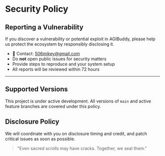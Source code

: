 # Security Policy

## Reporting a Vulnerability

If you discover a vulnerability or potential exploit in AGIBuddy, please help us protect the ecosystem by responsibly disclosing it.

- 📧 Contact: 506mikey@gmail.com
- Do **not** open public issues for security matters
- Provide steps to reproduce and your system setup
- All reports will be reviewed within 72 hours

---

## Supported Versions

This project is under active development. All versions of `main` and active feature branches are covered under this policy.

## Disclosure Policy

We will coordinate with you on disclosure timing and credit, and patch critical issues as soon as possible.

> "Even sacred scrolls may have cracks. Together, we seal them."